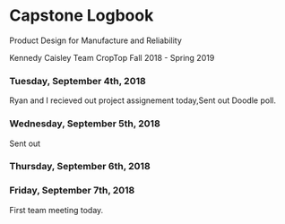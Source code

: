 # Capstone Logbook
Product Design for Manufacture and Reliability

Kennedy Caisley
Team CropTop
Fall 2018 - Spring 2019


### Tuesday, September 4th, 2018

Ryan and I recieved out project assignement today,Sent out Doodle poll.

### Wednesday, September 5th, 2018

Sent out

### Thursday, September 6th, 2018

### Friday, September 7th, 2018
First team meeting today. 








